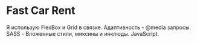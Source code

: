 # Fast Car Rent

Я использую FlexBox и Grid в связке. Адаптивность - @media запросы. SASS - Вложенные стили, миксины и инклюды. JavaScript.
